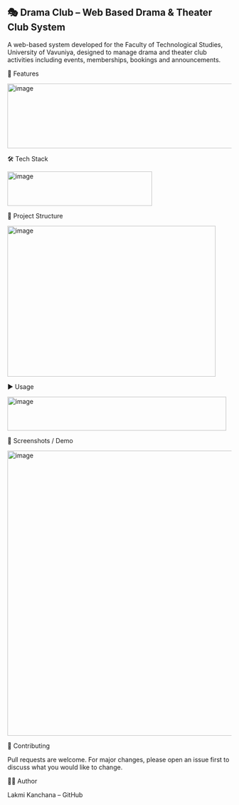 ## 🎭 Drama Club – Web Based Drama & Theater Club System

A web-based system developed for the Faculty of Technological Studies, University of Vavuniya, designed to manage drama and theater club activities including events, memberships, bookings and announcements.

🚀 Features

<img width="559" height="145" alt="image" src="https://github.com/user-attachments/assets/b9f575b9-777f-40b8-8d11-2b5777a72601" />

🛠️ Tech Stack

<img width="325" height="77" alt="image" src="https://github.com/user-attachments/assets/59b62b29-d843-412c-937c-8e6a05f5d604" />

📂 Project Structure

<img width="468" height="338" alt="image" src="https://github.com/user-attachments/assets/e9618c8b-3ad4-4518-88c6-2c09d2206dd4" />

▶️ Usage

<img width="492" height="76" alt="image" src="https://github.com/user-attachments/assets/57f148fc-7951-4b8f-8924-dbed0c510e5b" />

📸 Screenshots / Demo

<img width="1351" height="639" alt="image" src="https://github.com/user-attachments/assets/201d8737-b562-4d8c-a7e4-081940f2616c" />


🤝 Contributing

Pull requests are welcome. For major changes, please open an issue first to discuss what you would like to change.

👨‍💻 Author

Lakmi Kanchana – GitHub

